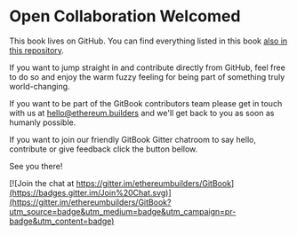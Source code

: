 # Open Collaboration Welcomed

This book lives on GitHub. You can find everything listed in this book [also in this repository](https://github.com/ethereumbuilders/GitBook). 

If you want to jump straight in and contribute directly from GitHub, feel free to do so and enjoy the warm fuzzy feeling for being part of something truly world-changing.

If you want to be part of the GitBook contributors team please get in touch with us at hello@ethereum.builders and we'll get back to you as soon as humanly possible.

If you want to join our friendly GitBook Gitter chatroom to say hello, contribute or give feedback click the button bellow. 

See you there!

[![Join the chat at https://gitter.im/ethereumbuilders/GitBook](https://badges.gitter.im/Join%20Chat.svg)](https://gitter.im/ethereumbuilders/GitBook?utm_source=badge&utm_medium=badge&utm_campaign=pr-badge&utm_content=badge)